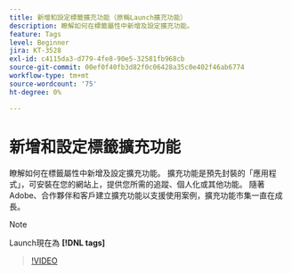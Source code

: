 ```yaml
---
title: 新增和設定標籤擴充功能（原稱Launch擴充功能）
description: 瞭解如何在標籤屬性中新增及設定擴充功能。
feature: Tags
level: Beginner
jira: KT-3528
exl-id: c4115da3-d779-4fe8-90e5-32581fb968cb
source-git-commit: 00ef0f40fb3d82f0c06428a35c0e402f46ab6774
workflow-type: tm+mt
source-wordcount: '75'
ht-degree: 0%

---
```


# 新增和設定標籤擴充功能

瞭解如何在標籤屬性中新增及設定擴充功能。 擴充功能是預先封裝的「應用程式」，可安裝在您的網站上，提供您所需的追蹤、個人化或其他功能。 隨著Adobe、合作夥伴和客戶建立擴充功能以支援使用案例，擴充功能市集一直在成長。

>[!NOTE]
>
> Launch現在為 **[!DNL tags]**

>[!VIDEO](https://video.tv.adobe.com/v/28732/?learn=on)
